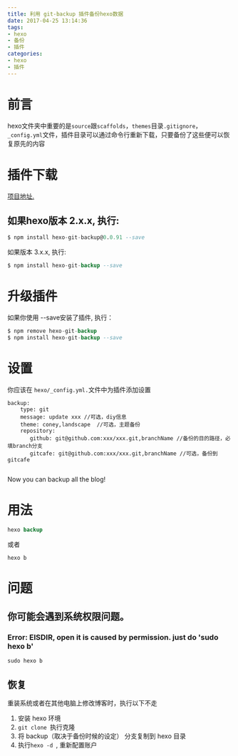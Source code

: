 ```yaml
---
title: 利用 git-backup 插件备份hexo数据
date: 2017-04-25 13:14:36
tags: 
- hexo
- 备份
- 插件
categories:
- hexo
- 插件
---
```


# 前言
hexo文件夹中重要的是`source`跟`scaffolds`，`themes`目录`.gitignore`，`_config.yml`文件，插件目录可以通过命令行重新下载，只要备份了这些便可以恢复原先的内容

# 插件下载

[项目地址.][1]

## 如果hexo版本 2.x.x, 执行:

``` sql
$ npm install hexo-git-backup@0.0.91 --save
```
如果版本 3.x.x, 执行:

``` sql
$ npm install hexo-git-backup --save
```
# 升级插件
如果你使用 --save安装了插件, 执行：

``` sql
$ npm remove hexo-git-backup
$ npm install hexo-git-backup --save
```
# 设置
你应该在 `hexo/_config.yml.`文件中为插件添加设置

``` less
backup:
    type: git
	message: update xxx //可选，diy信息
	theme: coney,landscape  //可选，主题备份
    repository:
       github: git@github.com:xxx/xxx.git,branchName //备份的目的路径，必填branch分支
       gitcafe: git@github.com:xxx/xxx.git,branchName //可选，备份到gitcafe
	   
```
Now you can backup all the blog!

# 用法

``` sql
hexo backup 
```
或者

``` nginx
hexo b
```



# 问题
## 你可能会遇到系统权限问题。

### Error: EISDIR, open it is caused by permission. just do 'sudo hexo b'

``` nginx
sudo hexo b
```
## 恢复
重装系统或者在其他电脑上修改博客时，执行以下不走

 1. 安装 hexo 环境
 2. `git clone `执行克隆
 3. 将 backup（取决于备份时候的设定） 分支复制到 hexo 目录
 4. 执行`hexo -d `, 重新配置账户

  [1]: https://github.com/coneycode/hexo-git-backup.git